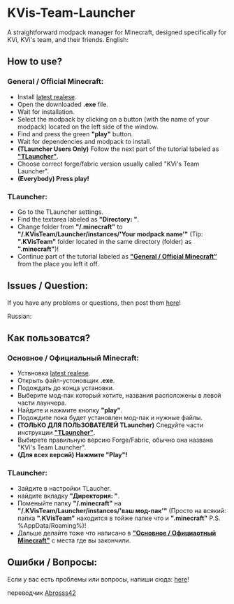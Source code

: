 # KVis-Team-Launcher
A straightforward modpack manager for Minecraft, designed specifically for KVi, KVi's team, and their friends.
English:
## How to use?
### General / Official Minecraft:
 - Install [latest realese](https://github.com/KViEternal/KVis-Team-Launcher/releases).
 - Open the downloaded **.exe** file.
 - Wait for installation.
 - Select the modpack by clicking on a button (with the name of your modpack) located on the left side of the window.
 - Find and press the green **"play"** button.
 - Wait for dependencies and modpack to install.
 - **(TLauncher Users Only)** Follow the next part of the tutorial labeled as **["TLauncher"](https://github.com/KViEternal/KVis-Team-Launcher/tree/main?tab=readme-ov-file#tlauncher)**.
 - Choose correct forge/fabric version usually called "KVi's Team Launcher".
 - **(Everybody) Press play!** 
### TLauncher:
 - Go to the TLauncher settings.
 - Find the textarea labeled as **"Directory: "**.
 - Change folder from **"/.minecraft"** to **"/.KVisTeam/Launcher/instances/'Your modpack name'"** (Tip: **".KVisTeam"** folder located in the same directory (folder) as **".minecraft"**)!
 - Continue part of the tutorial labeled as **["General / Official Minecraft"](https://github.com/KViEternal/KVis-Team-Launcher/tree/main?tab=readme-ov-file#general--official-minecraft)** from the place you left it off.
## Issues / Question:
If you have any problems or questions, then post them [here](https://github.com/KViEternal/KVis-Team-Launcher/issues)!

Russian:
## Как пользоватся?
### Основное / Официальный Minecraft:
 - Уствновка [latest realese](https://github.com/KViEternal/KVis-Team-Launcher/releases).
 - Открыть файл-устоновщик **.exe**.
 - Подождать до конца установки.
 - Выберите мод-пак который хотите, названия расположены в левой части лаунчера.
 - Найдите и нажмите кнопку **"play"**.
 - Подождите пока будет установлен мод-пак и нужные файлы.
 - **(ТОЛЬКО ДЛЯ ПОЛЬЗОВАТЕЛЕЙ TLauncher)** Следуйте части инструкции **["TLauncher"](https://github.com/KViEternal/KVis-Team-Launcher/tree/main?tab=readme-ov-file#tlauncher)**.
 - Выбирете правильную версию Forge/Fabric, обычно она названа "KVi's Team Launcher".
 - **(Для всех версий) Нажмите "Play"!** 
### TLauncher:
 - Зайдите в настройки TLaucher.
 - найдите вкладку **"Директория: "**.
 - Поменыйте папку **"/.minecraft"** на **"/.KVisTeam/Launcher/instances/'ваш мод-пак'"** (Просто на всякий: папка **".KVisTeam"** находится в тойже папке что и **".minecraft"**  P.S. %AppData/Roaming%)!
 - Дальше делайте тоже что написано в **["Основное / Официаотный Minecraft"](https://github.com/KViEternal/KVis-Team-Launcher/tree/main?tab=readme-ov-file#general--official-minecraft)** с места где вы закончили.
## Ошибки / Вопросы:
Если у вас есть проблемы или вопросы, напиши сюда: [here](https://github.com/KViEternal/KVis-Team-Launcher/issues)!

переводчик [Abrosss42](https://github.com/Abrosss42)
